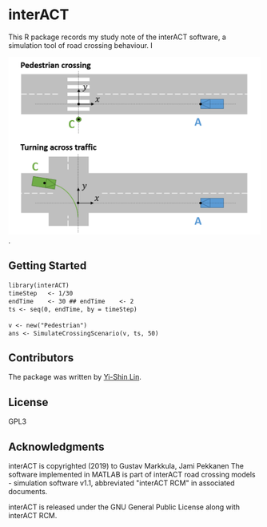 # interACT

This R package records my study note of the interACT software, a simulation tool
of road crossing behaviour.   I  

![Crossing](https://github.com/yxlin/interACT/blob/master/figs/crossingscenarios.png).


## Getting Started

```
library(interACT)
timeStep   <- 1/30
endTime    <- 30 ## endTime    <- 2
ts <- seq(0, endTime, by = timeStep)

v <- new("Pedestrian")
ans <- SimulateCrossingScenario(v, ts, 50)
```


## Contributors
The package was written by [Yi-Shin Lin](mailto:yishinlin001@gmail.com).


## License
GPL3 

## Acknowledgments
interACT is copyrighted (2019) to Gustav Markkula, Jami Pekkanen
The software implemented in MATLAB is part of interACT road crossing models - 
simulation software v1.1, abbreviated "interACT RCM" in associated documents.

interACT is released under the GNU General Public License along with interACT RCM. 



